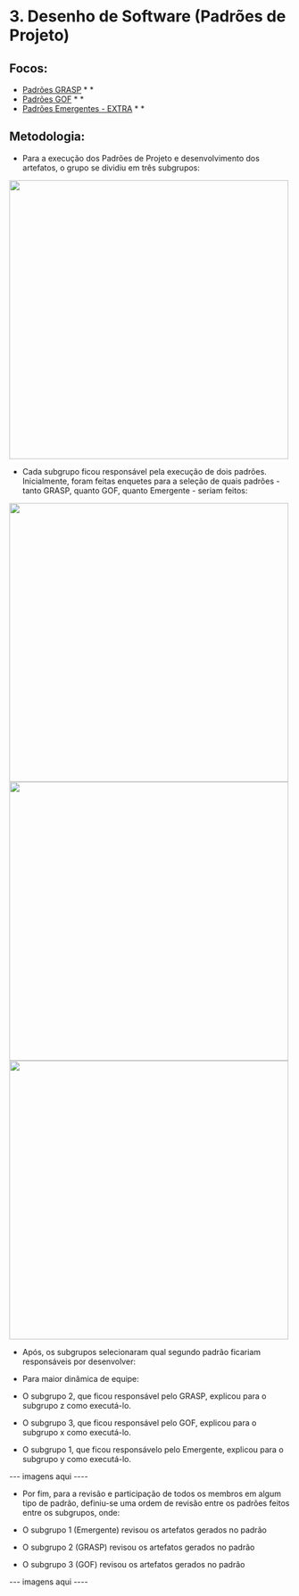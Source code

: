 # 3. Desenho de Software (Padrões de Projeto)

## Focos:

- [Padrões GRASP](/PadroesDeProjeto/3.1.GRASPs.md) 
    * 
    * 
- [Padrões GOF](/PadroesDeProjeto/3.2.GoFs.md) 
    * 
    * 
- [Padrões Emergentes - EXTRA](/PadroesDeProjeto/3.3.PadroesExtra.md)
    * 
    * 

## Metodologia:

* Para a execução dos Padrões de Projeto e desenvolvimento dos artefatos, o grupo se dividiu em três subgrupos:

<img src="./IMG/Padrões/Rastreabilidade/divisaogrupo.jpg" width="500" height="">

* Cada subgrupo ficou responsável pela execução de dois padrões. Inicialmente, foram feitas enquetes para a seleção de quais padrões - tanto GRASP, quanto GOF, quanto Emergente - seriam feitos:

<img src="./IMG/Padrões/Rastreabilidade/escolha-grupo1.jpg" width="500" height="">

<img src="./IMG/Padrões/Rastreabilidade/escolha-grupo2.jpg" width="500" height="">

<img src="./IMG/Padrões/Rastreabilidade/escolha-grupo3.jpg" width="500" height="">

* Após, os subgrupos selecionaram qual segundo padrão ficariam responsáveis por desenvolver:

* Para maior dinâmica de equipe:

- O subgrupo 2, que ficou responsável pelo GRASP, explicou para o subgrupo z como executá-lo.

- O subgrupo 3, que ficou responsável pelo GOF, explicou para o subgrupo x como executá-lo.

- O subgrupo 1, que ficou responsávelo pelo Emergente, explicou para o subgrupo y como executá-lo.

--- imagens aqui ----

* Por fim, para a revisão e participação de todos os membros em algum tipo de padrão, definiu-se uma ordem de revisão entre os padrões feitos entre os subgrupos, onde:

- O subgrupo 1 (Emergente) revisou os artefatos gerados no padrão 

- O subgrupo 2 (GRASP) revisou os artefatos gerados no padrão

- O subgrupo 3 (GOF) revisou os artefatos gerados no padrão 

--- imagens aqui ----
